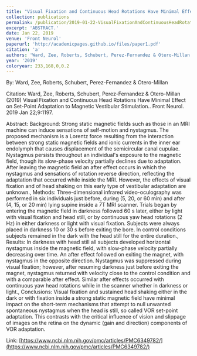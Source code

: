 ```yaml
---
title: "Visual Fixation and Continuous Head Rotations Have Minimal Effect on Set-Point Adaptation to Magnetic Vestibular Stimulation."
collection: publications
permalink: /publication/2019-01-22-VisualFixationAndContinuousHeadRotationsHaveMinimalEffectOnSet_
excerpt: 'ABSTRACT.'
date: Jan 22, 2019
venue: 'Front Neurol'
paperurl: 'http://academicpages.github.io/files/paper1.pdf'
citation: 'a'
authors: 'Ward, Zee, Roberts, Schubert, Perez-Fernandez & Otero-Millan'
year: '2019'
coloryear: 233,168,0,0.2
---
```


By: Ward, Zee, Roberts, Schubert, Perez-Fernandez & Otero-Millan

Citation: Ward, Zee, Roberts, Schubert, Perez-Fernandez & Otero-Millan (2019) Visual Fixation and Continuous Head Rotations Have Minimal Effect on Set-Point Adaptation to Magnetic Vestibular Stimulation.. Front Neurol. 2019 Jan 22;9:1197. 

Abstract: Background: Strong static magnetic fields such as those in an MRI machine can induce sensations of self-motion and nystagmus. The proposed mechanism is a Lorentz force resulting from the interaction between strong static magnetic fields and ionic currents in the inner ear endolymph that causes displacement of the semicircular canal cupulae. Nystagmus persists throughout an individual's exposure to the magnetic field, though its slow-phase velocity partially declines due to adaptation. After leaving the magnetic field an after effect occurs in which the nystagmus and sensations of rotation reverse direction, reflecting the adaptation that occurred while inside the MRI. However, the effects of visual fixation and of head shaking on this early type of vestibular adaptation are unknown., Methods: Three-dimensional infrared video-oculography was performed in six individuals just before, during (5, 20, or 60 min) and after (4, 15, or 20 min) lying supine inside a 7T MRI scanner. Trials began by entering the magnetic field in darkness followed 60 s later, either by light with visual fixation and head still, or by continuous yaw head rotations (2 Hz) in either darkness or light with visual fixation. Subjects were always placed in darkness 10 or 30 s before exiting the bore. In control conditions subjects remained in the dark with the head still for the entire duration., Results: In darkness with head still all subjects developed horizontal nystagmus inside the magnetic field, with slow-phase velocity partially decreasing over time. An after effect followed on exiting the magnet, with nystagmus in the opposite direction. Nystagmus was suppressed during visual fixation; however, after resuming darkness just before exiting the magnet, nystagmus returned with velocity close to the control condition and with a comparable after effect. Similar after effects occurred with continuous yaw head rotations while in the scanner whether in darkness or light., Conclusions: Visual fixation and sustained head shaking either in the dark or with fixation inside a strong static magnetic field have minimal impact on the short-term mechanisms that attempt to null unwanted spontaneous nystagmus when the head is still, so called VOR set-point adaptation. This contrasts with the critical influence of vision and slippage of images on the retina on the dynamic (gain and direction) components of VOR adaptation.

Link: [https://www.ncbi.nlm.nih.gov/pmc/articles/PMC6349782/](https://www.ncbi.nlm.nih.gov/pmc/articles/PMC6349782/)
